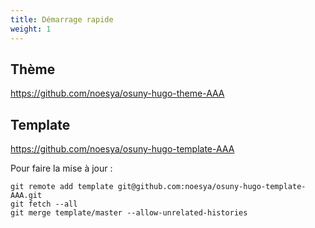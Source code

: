 ```yaml
---
title: Démarrage rapide
weight: 1
---
```


## Thème

https://github.com/noesya/osuny-hugo-theme-AAA

## Template

https://github.com/noesya/osuny-hugo-template-AAA

Pour faire la mise à jour :

```
git remote add template git@github.com:noesya/osuny-hugo-template-AAA.git
git fetch --all
git merge template/master --allow-unrelated-histories
```
